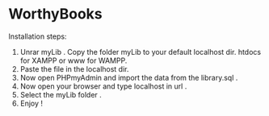 # WorthyBooks
Installation steps:
1. Unrar myLib . Copy the folder myLib to your default localhost dir. htdocs for XAMPP or www for WAMPP.
2. Paste the file in the localhost dir.
3. Now open PHPmyAdmin and import the data from the library.sql .
4. Now open your browser and type localhost in url .
5. Select the myLib folder .
6. Enjoy !
